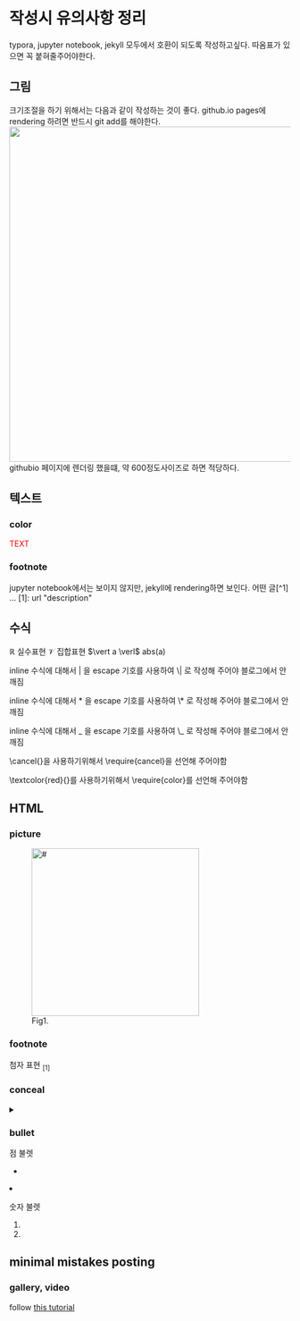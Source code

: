 # 작성시 유의사항 정리
typora, jupyter notebook, jekyll 모두에서 호환이 되도록 작성하고싶다.
따옴표가 있으면 꼭 붙혀줄주어야한다. 

## 그림 
크기조절을 하기 위해서는 다음과 같이 작성하는 것이 좋다.
github.io pages에 rendering 하려면 반드시 git add를 해야한다.
<img src="URL" width="600"> 
githubio 페이지에 렌더링 했을떄, 약 600정도사이즈로 하면 적당하다.

## 텍스트
### color
<span style="color:red"> TEXT </span>

### footnote
jupyter notebook에서는 보이지 않지만, jekyll에 rendering하면 보인다. 
어떤 글[^1] 
...
[1]: url "description"


## 수식
$\mathbb{R}$ 실수표현
$\mathcal{V}$ 집합표현
$\vert a  \verl$ abs(a)  

inline 수식에 대해서 | 을 escape 기호를 사용하여  \\| 로 작성해 주어야 블로그에서 안깨짐

inline 수식에 대해서 * 을 escape 기호를 사용하여  \\* 로 작성해 주어야 블로그에서 안깨짐

inline 수식에 대해서 _ 을 escape 기호를 사용하여  \\_ 로 작성해 주어야 블로그에서 안깨짐

\cancel{}을 사용하기위해서 \require{cancel}을 선언해 주어야함

\textcolor{red}{}를 사용하기위해서 \require{color}를 선언해 주어야함


## HTML
### picture
<figure>
  <img src="address" width="300" title="#">
  <figcaption> Fig1. </figcaption>
</figure>

### footnote 
첨자 표현 <sub>[1]</sub>

### conceal
<details> <summary> </summary>
내용이 들어간다.
</details>

### bullet
점 불렛
<ul>
  <li> </ul>
  <li> </ul>
</ul>

숫자 불렛
<ol>
  <li> </ul>
  <li> </ul>
</ol>

## minimal mistakes posting
### gallery, video
follow [this tutorial](https://mmistakes.github.io/minimal-mistakes/docs/helpers/#gallery)




